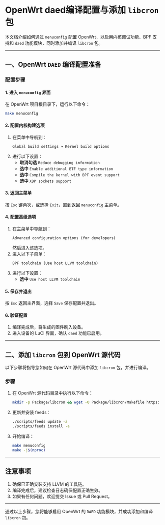 
# OpenWrt daed编译配置与添加 `libcron` 包

本文档介绍如何通过 `menuconfig` 配置 OpenWrt，以启用内核调试功能、BPF 支持和 `daed` 功能模块，同时添加并编译 `libcron` 包。

---

## 一、OpenWrt `DAED` 编译配置准备

### 配置步骤

#### 1. 进入 `menuconfig` 界面
在 OpenWrt 项目根目录下，运行以下命令：
```bash
make menuconfig
```

#### 2. 配置内核构建选项
1. 在菜单中导航到：
   ```
   Global build settings → Kernel build options
   ```
2. 进行以下设置：
   - **取消勾选** `Reduce debugging information`
   - **选中** `Enable additional BTF type information`
   - **选中** `Compile the kernel with BPF event support`
   - **选中** `XDP sockets support`

#### 3. 返回主菜单
按 `Esc` 键两次，或选择 `Exit`，直到返回 `menuconfig` 主菜单。

#### 4. 配置高级选项
1. 在主菜单中导航到：
   ```
   Advanced configuration options (for developers)
   ```
   然后进入该选项。
2. 进入以下子菜单：
   ```
   BPF toolchain (Use host LLVM toolchain)
   ```
3. 进行以下设置：
   - **选中** `Use host LLVM toolchain`

#### 5. 保存并退出
按 `Esc` 返回主界面，选择 `Save` 保存配置并退出。

#### 6. 验证配置
1. 编译完成后，将生成的固件刷入设备。
2. 进入设备的 LuCI 界面，确认 `daed` 功能已启用。

---

## 二、添加 `libcron` 包到 OpenWrt 源代码

以下步骤将指导您如何在 OpenWrt 源代码中添加 `libcron` 包，并进行编译。

### 步骤

1. 在 OpenWrt 源代码目录中执行以下命令：
   ```bash
   mkdir -p Package/libcron && wget -O Package/libcron/Makefile https://raw.githubusercontent.com/immortalwrt/packages/refs/heads/master/libs/libcron/Makefile
   ```

2. 更新并安装 feeds：
   ```bash
   ./scripts/feeds update -a
   ./scripts/feeds install -a
   ```

3. 开始编译：
   ```bash
   make menuconfig
   make -j$(nproc)
   ```

---

## 注意事项

1. 确保已正确安装支持 LLVM 的工具链。
2. 编译完成后，建议检查日志确保配置正确生效。
3. 如果有任何问题，欢迎提交 Issue 或 Pull Request。

---

通过以上步骤，您将能够启用 OpenWrt 的 `DAED` 功能模块，并成功添加和编译 `libcron` 包。
